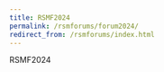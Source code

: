 ```yaml
---
title: RSMF2024
permalink: /rsmforums/forum2024/
redirect_from: /rsmforums/index.html
---
```

RSMF2024

